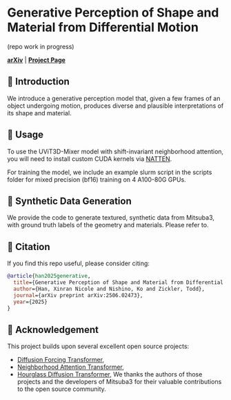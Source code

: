 # Generative Perception of Shape and Material from Differential Motion

(repo work in progress)

[**arXiv**](https://arxiv.org/pdf/2506.02473) | [**Project Page**](https://xrhan.github.io/diffmotion/) 


## 🍇 Introduction
We introduce a generative perception model that, given a few frames of an object undergoing motion, produces diverse and plausible interpretations of its shape and material.

## 🍊 Usage
To use the UViT3D-Mixer model with shift-invariant neighborhood attention, you will need to install custom CUDA kernels via [NATTEN](https://github.com/SHI-Labs/NATTEN/tree/main).

For training the model, we include an example slurm script in the scripts folder for mixed precision (bf16) training on 4 A100-80G GPUs.

## 🍒 Synthetic Data Generation
We provide the code to generate textured, synthetic data from Mitsuba3, with ground truth labels of the geometry and materials.
Please refer to.

## 🌰 Citation

If you find this repo useful, please consider citing:

```bibtex
@article{han2025generative,
  title={Generative Perception of Shape and Material from Differential Motion},
  author={Han, Xinran Nicole and Nishino, Ko and Zickler, Todd},
  journal={arXiv preprint arXiv:2506.02473},
  year={2025}
}
```

## 🍰 Acknowledgement
This project builds upon several excellent open source projects:
- [Diffusion Forcing Transformer](https://github.com/kwsong0113/diffusion-forcing-transformer), 
- [Neighborhood Attention Transformer](https://github.com/SHI-Labs/Neighborhood-Attention-Transformer),  
- [Hourglass Diffusion Transformer](https://github.com/crowsonkb/k-diffusion?tab=readme-ov-file),
We thanks the authors of those projects and the developers of Mitsuba3 for their valuable contributions to the open source community. 
